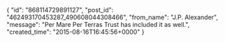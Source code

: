  {
   "id": "868114729891127",
   "post_id": "462493170453287_490608044308466",
   "from_name": "J.P. Alexander",
   "message": "Per Mare Per Terras Trust has included it as well.",
   "created_time": "2015-08-16T16:45:56+0000"
 }
